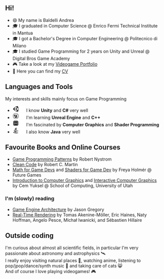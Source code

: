 ## Hi!
- 😄 My name is Baldelli Andrea
- 🎓 I graduated in Computer Science @ Enrico Fermi Technical Institute in Mantua
- 🎓 I got a Bachelor's Degree in Computer Engineering @ Politecnico di Milano
- 🎓 I studied Game Programming for 2 years on Unity and Unreal @ Digital Bros Game Academy
- 🎮 Take a look at my <a href="https://baldi00.github.io/">Videogame Portfolio</a>
- 🔖 Here you can find my <a href="https://baldi00.github.io/other/CV_Baldelli_Andrea_20240526.pdf">CV</a>

## Languages and Tools

My interests and skills mainly focus on Game Programming

- <img src="./Logos/Unity.svg#gh-light-mode-only" alt="Unity" title="Unity" height="20"/><img src="./Logos/Unity-w.svg#gh-dark-mode-only" alt="Unity" title="Unity" height="20"/> I know **Unity** and **C#** very well
- <img src="./Logos/Unreal.svg#gh-light-mode-only" alt="Unreal Engine" title="Unreal Engine" height="20"/><img src="./Logos/Unreal-w.svg#gh-dark-mode-only" alt="Unreal Engine" title="Unreal Engine" height="20"/> I'm learning **Unreal Engine** and **C++**
- <img src="./Logos/GPU.png#gh-light-mode-only" alt="GPU" title="GPU Programming" height="20"/><img src="./Logos/GPU-w.png#gh-dark-mode-only" alt="GPU" title="GPU Programming" height="20"/> I'm fascinated by **Computer Graphics** and **Shader Programming**
- <img src="./Logos/Java.svg#gh-light-mode-only" alt="Java" title="Java" height="20"/><img src="./Logos/Java-w.svg#gh-dark-mode-only" alt="Java" title="Java" height="20"/> I also know **Java** very well

## Favourite Books and Online Courses

- <a href="https://gameprogrammingpatterns.com/">Game Programming Patterns</a> by Robert Nystrom
- <a href="https://www.apogeonline.com/libri/clean-code-robert-c-martin/">Clean Code</a> by Robert C. Martin
- <a href="https://youtube.com/playlist?list=PLImQaTpSAdsD88wprTConznD1OY1EfK_V&si=vhVBQ-sPWhSR_2Sc">Math for Game Devs</a> and <a href="https://youtube.com/playlist?list=PLImQaTpSAdsCnJon-Eir92SZMl7tPBS4Z&si=Dsey2law1wzCmes4">Shaders for Game Dev</a> by Freya Holmér @ Future Games
- <a href="https://youtube.com/playlist?list=PLplnkTzzqsZTfYh4UbhLGpI5kGd5oW_Hh&si=Ty8Qs5ksj8UP_WOD">Introduction to Computer Graphics</a> and <a href="https://youtube.com/playlist?list=PLplnkTzzqsZS3R5DjmCQsqupu43oS9CFN&si=YdBHCTZJExQyGb_N">Interactive Computer Graphics</a> by Cem Yuksel @ School of Computing, University of Utah

### I'm (slowly) reading
- <a href="https://www.gameenginebook.com/">Game Engine Architecture</a> by Jason Gregory
- <a href="https://www.realtimerendering.com/">Real-Time Rendering</a> by Tomas Akenine-Möller, Eric Haines, Naty Hoffman, Angelo Pesce, Michał Iwanicki, and Sébastien Hillaire

## Outside coding
I'm curious about almost all scientific fields, in particular I'm very passionate about astronomy and astrophysics 🛰<br>
I really enjoy visiting natural places 🌄, watching anime, listening to pop/jpop/dance/synth music 🎵 and taking care of cats 😸<br>
And of course I love playing videogames! 🎮
